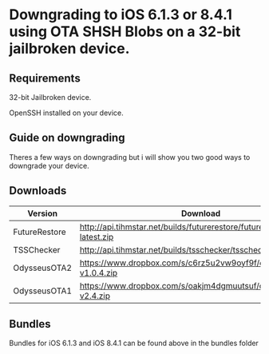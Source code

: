 # Downgrading to iOS 6.1.3 or 8.4.1 using OTA SHSH Blobs on a 32-bit jailbroken device.

## Requirements

32-bit Jailbroken device.

OpenSSH installed on your device.

## Guide on downgrading

Theres a few ways on downgrading but i will show you two good ways to downgrade your device.



## Downloads
| Version | Download | SHA1 |
|---------|----------|------|
| FutureRestore | http://api.tihmstar.net/builds/futurerestore/futurerestore-latest.zip |
| TSSChecker | http://api.tihmstar.net/builds/tsschecker/tsschecker-latest.zip |
| OdysseusOTA2 | https://www.dropbox.com/s/c6rz5u2vw9oyf9f/odysseusOTA2-v1.0.4.zip | a54c887ab13bfbdeaf3402bd6bd9b6ef4252300f |
| OdysseusOTA1 | https://www.dropbox.com/s/oakjm4dgmuutsuf/odysseusOTA-v2.4.zip | 3b0e5f2c7105c39185c3a2280eabc85f49f834c3 |

## Bundles

Bundles for iOS 6.1.3 and iOS 8.4.1 can be found above in the bundles folder

